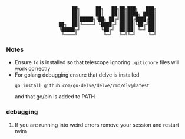 ```
                         ██╗      ██╗   ██╗██╗███╗   ███╗
                         ██║      ██║   ██║██║████╗ ████║
                         ██║█████╗╚██╗ ██╔╝██║██╔████╔██║
                    ██╗  ██║╚════╝ ╚████╔╝ ██║██║╚██╔╝██║
                    ╚█████╔╝        ╚██╔╝  ██║██║ ╚═╝ ██║
                     ╚════╝          ╚═╝   ╚═╝╚═╝     ╚═╝

```

### Notes
* Ensure `fd` is installed so that telescope ignoring `.gitignore` files will work correctly
* For golang debugging ensure that delve is installed 
    ```
    go install github.com/go-delve/delve/cmd/dlv@latest
    ```
    and that go/bin is added to PATH

### debugging
1. If you are running into weird errors remove your session and restart nvim

